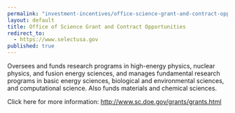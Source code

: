 ```yaml
---
permalink: "investment-incentives/office-science-grant-and-contract-opportunities.html"
layout: default
title: Office of Science Grant and Contract Opportunities
redirect_to:
  - https://www.selectusa.gov
published: true
---
```


<P>Oversees and funds research programs in high-energy physics, nuclear physics, and fusion energy sciences, and manages fundamental research programs in basic energy sciences, biological and environmental sciences, and computational science. Also funds materials and chemical sciences. </p>
<P>Click here for more information: <A href="http://www.sc.doe.gov/grants/grants.html">http://www.sc.doe.gov/grants/grants.html</a></p>